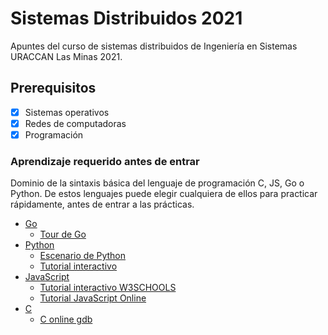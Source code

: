 # Sistemas Distribuidos 2021
Apuntes del curso de sistemas distribuidos de Ingeniería en Sistemas URACCAN Las Minas 2021.

## Prerequisitos
 - [x] Sistemas operativos
 - [x] Redes de computadoras
 - [x] Programación

### Aprendizaje requerido antes de entrar
Dominio de la sintaxis básica del lenguaje de programación C, JS, Go o Python. De estos lenguajes puede elegir cualquiera de ellos para practicar rápidamente, antes de entrar a las prácticas.
 * [Go](https://golang.org/doc/tutorial/getting-started#prerequisites)
   * [Tour de Go](https://tour.golang.org/)
 * [Python](https://www.python.org/about/gettingstarted/)
   * [Escenario de Python](https://www.katacoda.com/scenario-examples/courses/environment-usages/python)
   * [Tutorial interactivo](https://www.learnpython.org/es/)
 * [JavaScript](https://www.javascript.com/try)
   * [Tutorial interactivo W3SCHOOLS](https://www.w3schools.com/js/DEFAULT.asp)
   * [Tutorial JavaScript Online](https://learnjavascript.online/app.html) 
  * [C](http://learn.onlinegdb.com/c_for_beginners)
    * [C online gdb](https://www.onlinegdb.com/online_c_compiler)
